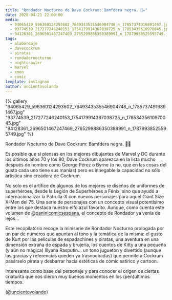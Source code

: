 ```yaml
---
title: "Rondador Nocturno de Dave Cockrum: Bamfdera negra. 🏴‍☠️"
date: 2020-04-21 22:00:00
media: 
  - 94065429_596360124293602_7649343535546904748_n_17857374916891467.jpg
  - 93774539_217277246240153_1754179914367038725_n_17853435610970045.jpg
  - 94128361_2696501467247469_2765299886350389991_n_17879938525595749.jpg
tags: 
  - alabordaje
  - davecockrum
  - piratas
  - rondadornocturno
  - nightcrawler
  - marvel
  - xmen
  - comic
template: instagram
author: uncientovolando
---
```


{% gallery "94065429_596360124293602_7649343535546904748_n_17857374916891467.jpg" "93774539_217277246240153_1754179914367038725_n_17853435610970045.jpg" "94128361_2696501467247469_2765299886350389991_n_17879938525595749.jpg" %}

Rondador Nocturno de Dave Cockrum: Bamfdera negra. 🏴‍☠️

Es posible que si piensas en los mejores dibujantes de Marvel y DC durante los últimos años 70 y los 80, Dave Cockrum aparezca en la lista mucho después de nombre como George Pérez o Byrne (o no, que en las cosas del gusto cada uno tiene sus manías) pero es innegable la capacidad no sólo artística sino creadora de Cockrum.

No solo es el artífice de algunos de los mejores re diseños de uniformes de superhéroes, desde la Legión de Superhéroes a Fénix, sino que ayudó a internacionalizar la Patrulla-X con nuevos personajes para aquel Giant Size X-Men del 75. Una serie de personajes con un concepto visual potentísimo entre los que destaca nuestro elfo azul favorito. Aunque, como cuenta este volumen de [@paninicomicsespana](https://instagram.com/paninicomicsespana), el concepto de Rondador ya venía de lejos...

Este recopilatorio recoge la miniserie de Rondador Nocturno prologada por un par de números que apuntan al tono y la temática de la misma: el gusto de Kurt por las películas de espadachines y piratas, una aventura en una dimensión extraña de espada y brujería, los cuentos de Kitty a una pequeña (y aún no mágica) Illyana Rasputin... un tono juguetón y divertido (aunque las gracias y referencias queden ya trasnochadas) que permite a Cockrum pasárselo pirata y desbarrar hacía estéticas de cómic satírico y cartoon.

Interesante como base del personaje y para conocer el origen de ciertas criaturita que nos dieron muy buenos momentos en los (pen)últimos tiempos.

([@uncientovolando](https://instagram.com/uncientovolando))
